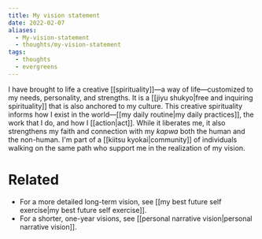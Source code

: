 ```yaml
---
title: My vision statement
date: 2022-02-07
aliases:
  - My-vision-statement
  - thoughts/my-vision-statement
tags:
  - thoughts
  - evergreens
---
```

I have brought to life a creative [[spirituality]]—a way of life—customized to my needs, personality, and strengths. It is a [[jiyu shukyo|free and inquiring spirituality]] that is also anchored to my culture. This creative spirituality informs how I exist in the world—[[my daily routine|my daily practices]], the work that I do, and how I [[action|act]]. While it liberates me, it also strengthens my faith and connection with my *kapwa* both the human and the non-human. I'm part of a [[kiitsu kyokai|community]] of individuals walking on the same path who support me in the realization of my vision.

# Related

- For a more detailed long-term vision, see [[my best future self exercise|my best future self exercise]].
- For a shorter, one-year visions, see [[personal narrative vision|personal narrative vision]].